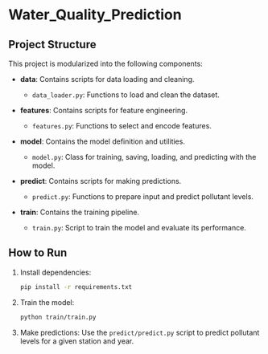 # Water_Quality_Prediction

## Project Structure

This project is modularized into the following components:

- **data**: Contains scripts for data loading and cleaning.
  - `data_loader.py`: Functions to load and clean the dataset.

- **features**: Contains scripts for feature engineering.
  - `features.py`: Functions to select and encode features.

- **model**: Contains the model definition and utilities.
  - `model.py`: Class for training, saving, loading, and predicting with the model.

- **predict**: Contains scripts for making predictions.
  - `predict.py`: Functions to prepare input and predict pollutant levels.

- **train**: Contains the training pipeline.
  - `train.py`: Script to train the model and evaluate its performance.

## How to Run

1. Install dependencies:
   ```bash
   pip install -r requirements.txt
   ```

2. Train the model:
   ```bash
   python train/train.py
   ```

3. Make predictions:
   Use the `predict/predict.py` script to predict pollutant levels for a given station and year.